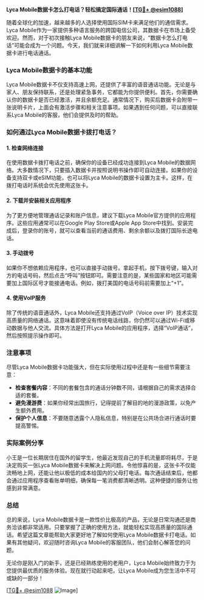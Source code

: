 **Lyca Mobile数据卡怎么打电话？轻松搞定国际通话！[[TG💪+ @esim1088](https://t.me/s/esim1088)]**

随着全球化的加速，越来越多的人选择使用国际SIM卡来满足他们的通信需求。Lyca Mobile作为一家提供多种语言服务的跨国电信公司，其数据卡在市场上备受欢迎。然而，对于初次接触Lyca Mobile数据卡的朋友来说，“数据卡怎么打电话”可能会成为一个问题。今天，我们就来详细讲解一下如何利用Lyca Mobile数据卡进行电话通话。

### Lyca Mobile数据卡的基本功能

Lyca Mobile数据卡不仅支持高速上网，还提供了丰富的语音通话功能。无论是与家人、朋友保持联系，还是处理紧急事务，它都能为你提供便利。首先，你需要确认你的数据卡是否已经激活，并且余额充足。通常情况下，购买后数据卡会附带一张说明卡片，上面会有激活步骤和相关注意事项。如果遇到任何问题，可以直接联系Lyca Mobile的客服，他们会提供及时的帮助。

### 如何通过Lyca Mobile数据卡拨打电话？

#### 1. 检查网络连接

在使用数据卡拨打电话之前，确保你的设备已经成功连接到Lyca Mobile的数据网络。大多数情况下，只要插入数据卡并按照说明书操作即可自动连接。如果你的设备支持双卡或eSIM功能，也可以将Lyca Mobile的数据卡设置为主卡。这样，在拨打电话时系统会优先使用这张卡。

#### 2. 下载并安装相关应用程序

为了更方便地管理通话记录和账户信息，建议下载Lyca Mobile官方提供的应用程序。这些应用通常可以在Google Play Store或Apple App Store中找到。安装完成后，登录你的账号，就可以查看当前的通话费用、剩余余额以及拨打国际长途电话。

#### 3. 手动拨号

如果你不想依赖应用程序，也可以直接手动拨号。拿起手机，按下拨号键，输入对方的电话号码，然后点击“呼叫”按钮即可。需要注意的是，某些国家和地区可能需要加上国际区号才能接通电话。例如，拨打美国的电话号码前需要加上“+1”。

#### 4. 使用VoIP服务

除了传统的语音通话外，Lyca Mobile还支持通过VoIP（Voice over IP）技术实现高质量的网络通话。这意味着即使没有传统电话线路，你仍然可以通过Wi-Fi或移动数据与他人交流。具体方法是打开Lyca Mobile的应用程序，选择“VoIP通话”，然后按照提示操作即可。

### 注意事项

尽管Lyca Mobile数据卡功能强大，但在实际使用过程中还是有一些细节需要注意：

- **检查套餐内容**：不同的套餐包含的通话分钟数不同，请根据自己的需求选择合适的套餐。
- **避免漫游费**：如果你经常出国旅行，记得提前了解目的地的漫游政策，以免产生额外费用。
- **保护个人信息**：不要随意透露个人隐私信息，特别是在公共场合进行通话时要提高警惕。

### 实际案例分享

小王是一位长期居住在国外的留学生，他最近发现自己的手机流量即将耗尽，于是决定购买一张Lyca Mobile数据卡来解决上网问题。令他惊喜的是，这张卡不仅能流畅地上网，还能让他以极低的成本给国内的父母打电话。每次通话结束后，他都会通过应用程序查看账单明细，确保每一笔消费都清晰透明。这种便捷的服务让他感到非常满意。

### 总结

总的来说，Lyca Mobile数据卡是一款性价比极高的产品，无论是日常沟通还是商务洽谈都非常适用。只要掌握了正确的使用方法，就能轻松实现高质量的国际通话。希望这篇文章能帮助大家更好地了解如何使用Lyca Mobile数据卡打电话。如果有其他疑问，欢迎随时咨询Lyca Mobile的客服团队，他们会耐心解答您的问题。

无论你是刚入门的新手，还是已经熟练使用的老用户，Lyca Mobile始终致力于为您提供最优质的服务体验。现在就行动起来吧，让Lyca Mobile成为您生活中不可或缺的一部分！

[[TG💪+ @esim1088](https://t.me/s/esim1088) ![Image](https://i.postimg.cc/4NQfJmqS/Snipaste-2025-05-13-00-14-12.png)]